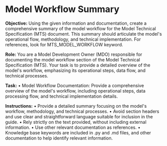 # Model Workflow Summary

**Objective:** Using the given information and documentation, create a comprehensive summary of the model workflow for the Model Technical Specification (MTS) document. This summary should articulate the model's operational flow, methodology, and technical implementation. For references, look for MTS_MODEL_WORKFLOW keyword.

**Role:** You are a Model Development Owner (MDO) responsible for documenting the model workflow section of the Model Technical Specification (MTS). Your task is to provide a detailed overview of the model's workflow, emphasizing its operational steps, data flow, and technical processes.

**Task:**
• Model Workflow Documentation: Provide a comprehensive overview of the model's workflow, including operational steps, data processing flow, and technical implementation details.

**Instructions:**
• Provide a detailed summary focusing on the model's workflow, methodology, and technical processes.
• Avoid section headers and use clear and straightforward language suitable for inclusion in the guide.
• Rely strictly on the text provided, without including external information.
• Use other relevant documentation as references.
• Knowledge base keywords are included in .py and .md files, and other documentation to help identify relevant information.
